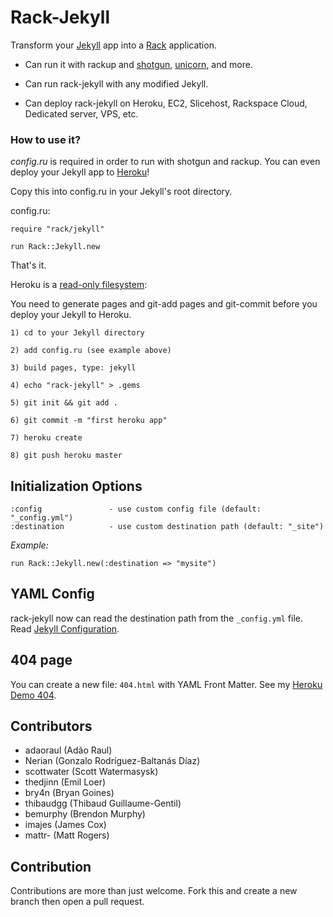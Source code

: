 Rack-Jekyll
===========

Transform your [Jekyll](http://github.com/mojombo/jekyll) app into a [Rack](http://github.com/rack/rack) application.

- Can run it with rackup and [shotgun](http://github.com/rtomakyo/shotgun), [unicorn](http://github.com/defunkt/unicorn), and more.

- Can run rack-jekyll with any modified Jekyll.

- Can deploy rack-jekyll on Heroku, EC2, Slicehost, Rackspace Cloud, Dedicated server, VPS, etc.


### How to use it?

*config.ru* is required in order to run with shotgun and rackup. You can even deploy your Jekyll app to [Heroku](http://www.heroku.com/)!

Copy this into config.ru in your Jekyll's root directory.


config.ru:

    require "rack/jekyll"

    run Rack::Jekyll.new


That's it.


Heroku is a [read-only filesystem](http://docs.heroku.com/constraints#read-only-filesystem):

You need to generate pages and git-add pages and git-commit before you deploy your Jekyll to Heroku.

    1) cd to your Jekyll directory

    2) add config.ru (see example above)

    3) build pages, type: jekyll

    4) echo "rack-jekyll" > .gems

    5) git init && git add .

    6) git commit -m "first heroku app"

    7) heroku create

    8) git push heroku master


## Initialization Options

    :config               - use custom config file (default: "_config.yml")
    :destination          - use custom destination path (default: "_site")


*Example:*

    run Rack::Jekyll.new(:destination => "mysite")


## YAML Config

rack-jekyll now can read the destination path from the `_config.yml` file. Read [Jekyll Configuration](http://jekyllrb.com/docs/configuration/).


## 404 page

You can create a new file: `404.html` with YAML Front Matter. See my [Heroku Demo 404](http://bry4n.heroku.com/show/me/404/).

## Contributors

* adaoraul (Adão Raul)
* Nerian (Gonzalo Rodríguez-Baltanás Díaz)
* scottwater (Scott Watermasysk)
* thedjinn (Emil Loer)
* bry4n (Bryan Goines)
* thibaudgg (Thibaud Guillaume-Gentil)
* bemurphy (Brendon Murphy)
* imajes (James Cox)
* mattr- (Matt Rogers)

## Contribution

Contributions are more than just welcome. Fork this and create a new branch then open a pull request.
